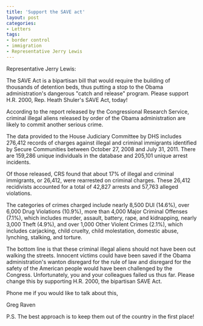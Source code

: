 ```yaml
---
title: 'Support the SAVE act'
layout: post
categories:
- Letters
tags:
- border control
- immigration
- Representative Jerry Lewis
---
```


Representative Jerry Lewis:

The SAVE Act is a bipartisan bill that would require the building of thousands of detention beds, thus putting a stop to the Obama administration's dangerous "catch and release" program. Please support H.R. 2000, Rep. Heath Shuler's SAVE Act, today!  
  
According to the report released by the Congressional Research Service, criminal illegal aliens released by order of the Obama administration are likely to commit another serious crime.

The data provided to the House Judiciary Committee by DHS includes 276,412 records of charges against illegal and criminal immigrants identified by Secure Communities between October 27, 2008 and July 31, 2011. There are 159,286 unique individuals in the database and 205,101 unique arrest incidents.

Of those released, CRS found that about 17% of illegal and criminal immigrants, or 26,412, were rearrested on criminal charges. These 26,412 recidivists accounted for a total of 42,827 arrests and 57,763 alleged violations.

The categories of crimes charged include nearly 8,500 DUI (14.6%), over 6,000 Drug Violations (10.9%), more than 4,000 Major Criminal Offenses (7.1%), which includes murder, assault, battery, rape, and kidnapping, nearly 3,000 Theft (4.9%), and over 1,000 Other Violent Crimes (2.1%), which includes carjacking, child cruelty, child molestation, domestic abuse, lynching, stalking, and torture.

The bottom line is that these criminal illegal aliens should not have been out walking the streets. Innocent victims could have been saved if the Obama administration's wanton disregard for the rule of law and disregard for the safety of the American people would have been challenged by the Congress. Unfortunately, you and your colleagues failed us thus far. Please change this by supporting H.R. 2000, the bipartisan SAVE Act.

Phone me if you would like to talk about this,

Greg Raven

P.S. The best approach is to keep them out of the country in the first place!
